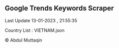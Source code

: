 

## Google Trends Keywords Scraper 
 
Last Update 13-01-2023 , 21:55:35

Country List :
VIETNAM.json



© Abdul Muttaqin 
